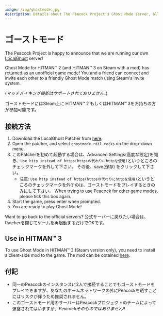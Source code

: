 ```yaml
---
image: /img/ghostmode.jpg
description: Details about The Peacock Project's Ghost Mode server, allowing players to use the now-scrapped game mode.
---
```


# ゴーストモード

The Peacock Project is happy to announce that we are running our own [LocalGhost](https://gitlab.com/grappigegovert/LocalGhost) server!

Ghost Mode for HITMAN™ 2 (and HITMAN™ 3 on Steam with a mod) has returned as an unofficial game mode! You and a friend can connect and invite each other to a friendly Ghost Mode match using Steam's invite system.

(_マッチメイキング機能はサポートされておりません。_)

ゴーストモードにはSteam上に HITMAN™ 2 もしくはHITMAN™ 3をお持ちの方が参加可能です。

## 接続方法

1. Download the LocalGhost Patcher from [here](https://gitlab.com/grappigegovert/localghost/-/jobs/artifacts/master/download?job=build_patcher).
2. Open the patcher, and select `ghostmode.rdil.rocks` on the drop-down menu.
3. このPatcherを初めて起動する場合は、Advanced Settings(高度な設定)を開き、`Use http instead of https(httpsの代わりにhttpを使用)`というところのチェックマークを外して下さい。 その後、save(保存)    をクリックして下さい。
    - 注意: `Use http instead of https(httpsの代わりにhttpを使用)`というところのチェックマークを外すのは、ゴーストモードをプレイするときのみにして下さい。 When trying to use Peacock for other game modes, please tick this box again.
4. Start the game, press enter when prompted.
5. You are ready to play Ghost Mode!

Want to go back to the official servers? 公式サーバーに戻りたい場合は、Patcherを閉じてゲームを再起動するだけでOKです。

## Use in HITMAN™ 3

To use Ghost Mode in HITMAN™ 3 (Steam version only), you need to install a client-side mod to the game. The mod can be obtained [here](https://www.nexusmods.com/hitman3/mods/260).

## 付記

-   同一のPeacockのインスタンスに2人で接続することでもゴーストモードをプレイできますが、あなたのホームネットワークの外にPeacockを晒すことにはリスクが伴うため推奨されません。
-   このゴーストモード用のサーバーはPeacockプロジェクトのチームによって運営されてはいますが、_Peacockそのものではありません_!!
